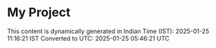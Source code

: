 # My Project

This content is dynamically generated in Indian Time (IST): 2025-01-25 11:16:21 IST
Converted to UTC: 2025-01-25 05:46:21 UTC
